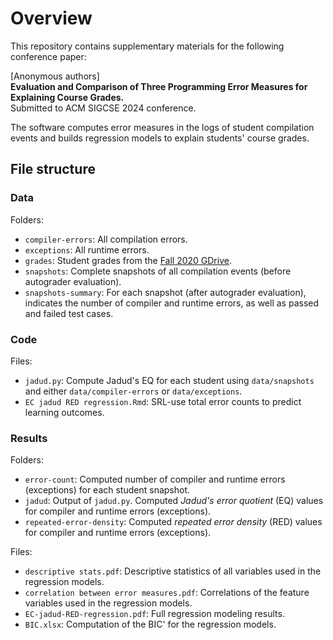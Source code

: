 # Overview

This repository contains supplementary materials for the following conference paper:

[Anonymous authors]\
**Evaluation and Comparison of Three Programming Error Measures for Explaining Course Grades.**\
Submitted to ACM SIGCSE 2024 conference.

The software computes error measures in the logs of student compilation events and builds regression models to explain students' course grades.

## File structure

### Data

Folders:

* `compiler-errors`: All compilation errors. 
* `exceptions`: All runtime errors. 
* `grades`: Student grades from the [Fall 2020 GDrive](https://drive.google.com/drive/u/0/folders/1eh1Vf5ACLN-tuK9S20iOSHv9_PAN4MKX).
* `snapshots`: Complete snapshots of all compilation events (before autograder evaluation).
* `snapshots-summary`: For each snapshot (after autograder evaluation), indicates the number of compiler and runtime errors, as well as passed and failed test cases.

### Code

Files:

* `jadud.py`: Compute Jadud's EQ for each student using `data/snapshots` and either `data/compiler-errors` or `data/exceptions`.
* `EC jadud RED regression.Rmd`: SRL-use total error counts to predict learning outcomes. 

### Results

Folders:

* `error-count`: Computed number of compiler and runtime errors (exceptions) for each student snapshot.
* `jadud`: Output of `jadud.py`. Computed *Jadud's error quotient* (EQ) values for compiler and runtime errors (exceptions).
* `repeated-error-density`: Computed *repeated error density* (RED) values for compiler and runtime errors (exceptions).

Files:

* `descriptive stats.pdf`: Descriptive statistics of all variables used in the regression models.
* `correlation between error measures.pdf`: Correlations of the feature variables used in the regression models.
* `EC-jadud-RED-regression.pdf`: Full regression modeling results.
* `BIC.xlsx`: Computation of the BIC' for the regression models.
